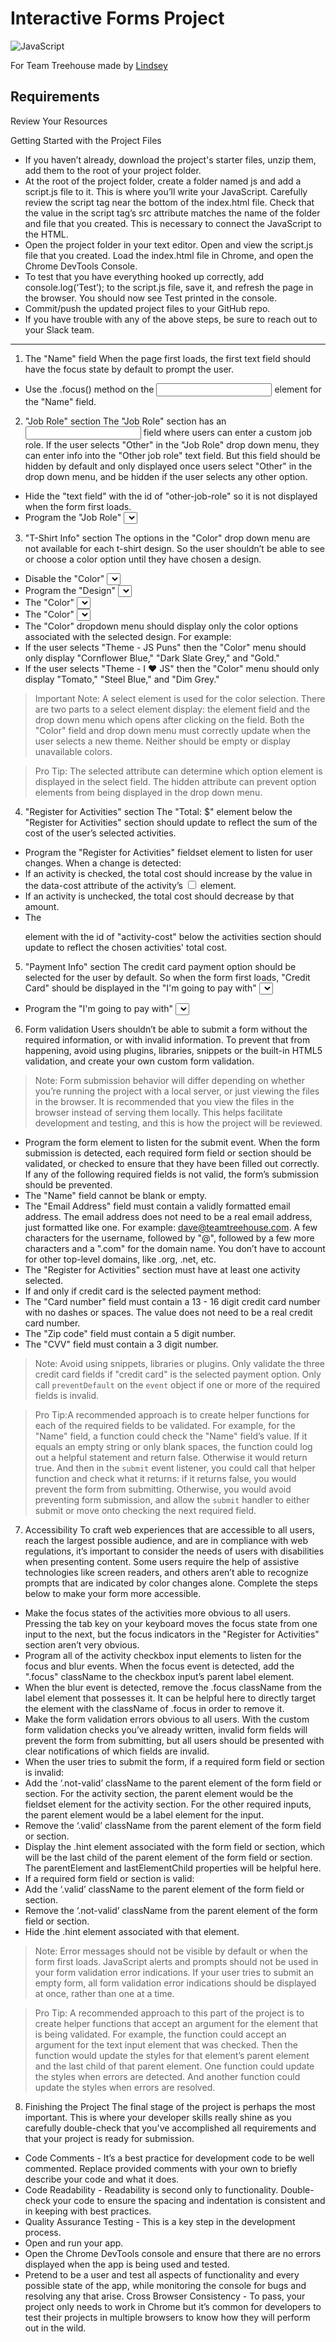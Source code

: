 # Interactive Forms Project

![JavaScript](https://img.shields.io/badge/javascript-%23323330.svg?style=for-the-badge&logo=javascript&logoColor=%23F7DF1E)

For Team Treehouse made by [Lindsey](http://www.lindseyk.dev)

## Requirements
 Review Your Resources

Getting Started with the Project Files
- If you haven’t already, download the project's starter files, unzip them, add them to the root of your project folder.
- At the root of the project folder, create a folder named js and add a script.js file to it. This is where you’ll write your JavaScript. Carefully review the script tag near the bottom of the index.html file. Check that the value in the script tag’s src attribute matches the name of the folder and file that you created. This is necessary to connect the JavaScript to the HTML.
- Open the project folder in your text editor. Open and view the script.js file that you created. Load the index.html file in Chrome, and open the Chrome DevTools Console.
- To test that you have everything hooked up correctly, add console.log(‘Test’); to the script.js file, save it, and refresh the page in the browser. You should now see Test printed in the console.
- Commit/push the updated project files to your GitHub repo.
- If you have trouble with any of the above steps, be sure to reach out to your Slack team.
- ---
1. The "Name" field
When the page first loads, the first text field should have the focus state by default to prompt the user.
* Use the .focus() method on the <input type="text"> element for the "Name" field.
2. "Job Role" section
The "Job Role" section has an <input type="text"> field where users can enter a custom job role. If the user selects "Other" in the "Job Role" drop down menu, they can enter info into the "Other job role" text field. But this field should be hidden by default and only displayed once users select "Other" in the drop down menu, and be hidden if the user selects any other option.
* Hide the "text field" with the id of "other-job-role" so it is not displayed when the form first loads.
* Program the "Job Role" <select> element to listen for user changes. When a change is detected, display/hide the "text field" based on the user’s selection in the drop down menu.
3. "T-Shirt Info" section
The options in the "Color" drop down menu are not available for each t-shirt design. So the user shouldn’t be able to see or choose a color option until they have chosen a design.
* Disable the "Color" <select> element.
* Program the "Design" <select> element to listen for user changes. When a change is detected:
* The "Color" <select> element should be enabled.
* The "Color" <select> element should display an available color.
* The "Color" dropdown menu should display only the color options associated with the selected design. For example:
* If the user selects "Theme - JS Puns" then the "Color" menu should only display "Cornflower Blue," "Dark Slate Grey," and "Gold."
* If the user selects "Theme - I ♥ JS" then the "Color" menu should only display "Tomato," "Steel Blue," and "Dim Grey."
> Important Note: A select element is used for the color selection. There are two parts to a select element display: the element field and the drop down menu which opens after clicking on the field. Both the "Color" field and drop down menu must correctly update when the user selects a new theme. Neither should be empty or display unavailable colors.


> Pro Tip:
The selected attribute can determine which option element is displayed in the select field.
The hidden attribute can prevent option elements from being displayed in the drop down menu.

4. "Register for Activities" section
The "Total: $" element below the "Register for Activities" section should update to reflect the sum of the cost of the user’s selected activities.

* Program the "Register for Activities" fieldset element to listen for user changes. When a change is detected:
* If an activity is checked, the total cost should increase by the value in the data-cost attribute of the activity’s <input type="checkbox"> element.
* If an activity is unchecked, the total cost should decrease by that amount.
* The <p> element with the id of "activity-cost" below the activities section should update to reflect the chosen activities' total cost.

5. "Payment Info" section
The credit card payment option should be selected for the user by default. So when the form first loads, "Credit Card" should be displayed in the "I'm going to pay with" <select> element, and the credit card payment section should be the only payment section displayed in the form’s UI. And when the user selects one of the payment options from the "I'm going to pay with" drop down menu, the form should update to display only the chosen payment method section.
* Program the "I'm going to pay with" <select> element to listen for user changes. When a change is detected, hide all payment sections in the form’s UI except the selected one.

6. Form validation
Users shouldn’t be able to submit a form without the required information, or with invalid information. To prevent that from happening, avoid using plugins, libraries, snippets or the built-in HTML5 validation, and create your own custom form validation.

> Note: Form submission behavior will differ depending on whether you’re running the project with a local server, or just viewing the files in the browser. It is recommended that you view the files in the browser instead of serving them locally. This helps facilitate development and testing, and this is how the project will be reviewed.

* Program the form element to listen for the submit event. When the form submission is detected, each required form field or section should be validated, or checked to ensure that they have been filled out correctly. If any of the following required fields is not valid, the form’s submission should be prevented.
* The "Name" field cannot be blank or empty.
* The "Email Address" field must contain a validly formatted email address. The email address does not need to be a real email address, just formatted like one. For example: dave@teamtreehouse.com. A few characters for the username, followed by "@", followed by a few more characters and a ".com" for the domain name. You don’t have to account for other top-level domains, like .org, .net, etc.
* The "Register for Activities" section must have at least one activity selected.
* If and only if credit card is the selected payment method:
* The "Card number" field must contain a 13 - 16 digit credit card number with no dashes or spaces. The value does not need to be a real credit card number.
* The "Zip code" field must contain a 5 digit number.
* The "CVV" field must contain a 3 digit number.

> Note:
Avoid using snippets, libraries or plugins.
Only validate the three credit card fields if "credit card" is the selected payment option.
Only call `preventDefault` on the `event` object if one or more of the required fields is invalid.

> Pro Tip:A recommended approach is to create helper functions for each of the required fields to be validated. For example, for the "Name" field, a function could check the "Name" field’s value. If it equals an empty string or only blank spaces, the function could log out a helpful statement and return false. Otherwise it would return true. And then in the `submit` event listener, you could call that helper function and check what it returns: if it returns false, you would prevent the form from submitting. Otherwise, you would avoid preventing form submission, and allow the `submit` handler to either submit or move onto checking the next required field.

7. Accessibility
To craft web experiences that are accessible to all users, reach the largest possible audience, and are in compliance with web regulations, it’s important to consider the needs of users with disabilities when presenting content. Some users require the help of assistive technologies like screen readers, and others aren’t able to recognize prompts that are indicated by color changes alone. Complete the steps below to make your form more accessible.
* Make the focus states of the activities more obvious to all users. Pressing the tab key on your keyboard moves the focus state from one input to the next, but the focus indicators in the "Register for Activities" section aren’t very obvious.
* Program all of the activity checkbox input elements to listen for the focus and blur events.
When the focus event is detected, add the ".focus" className to the checkbox input’s parent label element.
* When the blur event is detected, remove the .focus className from the label element that possesses it. It can be helpful here to directly target the element with the className of .focus in order to remove it.
* Make the form validation errors obvious to all users. With the custom form validation checks you’ve already written, invalid form fields will prevent the form from submitting, but all users should be presented with clear notifications of which fields are invalid.
* When the user tries to submit the form, if a required form field or section is invalid:
* Add the ‘.not-valid’ className to the parent element of the form field or section. For the activity section, the parent element would be the fieldset element for the activity section. For the other required inputs, the parent element would be a label element for the input.
* Remove the ‘.valid’ className from the parent element of the form field or section.
* Display the .hint element associated with the form field or section, which will be the last child of the parent element of the form field or section. The parentElement and lastElementChild properties will be helpful here.
* If a required form field or section is valid:
* Add the ‘.valid’ className to the parent element of the form field or section.
* Remove the ‘.not-valid’ className from the parent element of the form field or section.
* Hide the .hint element associated with that element.

> Note:
Error messages should not be visible by default or when the form first loads.
JavaScript alerts and prompts should not be used in your form validation error indications.
If your user tries to submit an empty form, all form validation error indications should be displayed at once, rather than one at a time.

> Pro Tip: A recommended approach to this part of the project is to create helper functions that accept an argument for the element that is being validated. For example, the function could accept an argument for the text input element that was checked. Then the function would update the styles for that element’s parent element and the last child of that parent element. One function could update the styles when errors are detected. And another function could update the styles when errors are resolved.

8. Finishing the Project
The final stage of the project is perhaps the most important. This is where your developer skills really shine as you carefully double-check that you've accomplished all requirements and that your project is ready for submission.

* Code Comments - It’s a best practice for development code to be well commented. Replace provided comments with your own to briefly describe your code and what it does.
* Code Readability - Readability is second only to functionality. Double-check your code to ensure the spacing and indentation is consistent and in keeping with best practices.
* Quality Assurance Testing - This is a key step in the development process.
* Open and run your app.
* Open the Chrome DevTools console and ensure that there are no errors displayed when the app is being used and tested.
* Pretend to be a user and test all aspects of functionality and every possible state of the app, while monitoring the console for bugs and resolving any that arise.
Cross Browser Consistency - To pass, your project only needs to work in Chrome but it’s common for developers to test their projects in multiple browsers to know how they will perform out in the wild.
